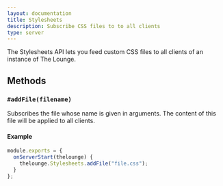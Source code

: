 ```yaml
---
layout: documentation
title: Stylesheets
description: Subscribe CSS files to to all clients
type: server
---
```


The Stylesheets API lets you feed custom CSS files to all clients of an instance
of The Lounge.

## Methods

### `#addFile(filename)`

Subscribes the file whose name is given in arguments. The content of this file
will be applied to all clients.

#### Example

```js
module.exports = {
  onServerStart(thelounge) {
    thelounge.Stylesheets.addFile("file.css");
  }
};
```
